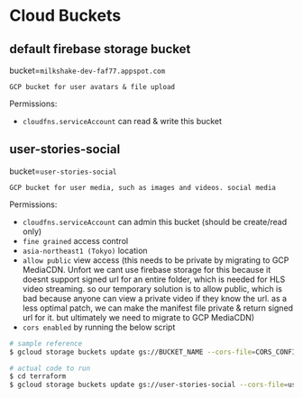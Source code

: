 # Cloud Buckets

## default firebase storage bucket
bucket=`milkshake-dev-faf77.appspot.com`
```
GCP bucket for user avatars & file upload
```
Permissions:
- `cloudfns.serviceAccount` can read & write this bucket

## user-stories-social
bucket=`user-stories-social`
```
GCP bucket for user media, such as images and videos. social media
```
Permissions:
- `cloudfns.serviceAccount` can admin this bucket (should be create/read only)
- `fine grained` access control
- `asia-northeast1 (Tokyo)` location
- `allow public` view access (this needs to be private by migrating to GCP MediaCDN. Unfort we cant use firebase storage for this because it doesnt support signed url for an entire folder, which is needed for HLS video streaming. so our temporary solution is to allow public, which is bad because anyone can view a private video if they know the url. as a less optimal patch, we can make the manifest file private & return signed url for it. but ultimately we need to migrate to GCP MediaCDN)
- `cors enabled` by running the below script
```sh
# sample reference
$ gcloud storage buckets update gs://BUCKET_NAME --cors-file=CORS_CONFIG_FILE

# actual code to run
$ cd terraform
$ gcloud storage buckets update gs://user-stories-social --cors-file=user-story-socials.storage-cors.dev.json
```
